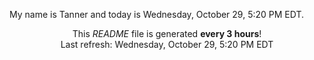 My name is Tanner and today is Wednesday, October 29, 5:20 PM EDT.

<p align="center">This <i>README</i> file is generated <b>every 3 hours</b>!</br>Last refresh: Wednesday, October 29, 5:20 PM EDT<br /></p>
